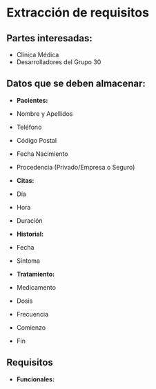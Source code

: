 # Extracción de requisitos

## Partes interesadas:
* Clínica Médica
* Desarrolladores del Grupo 30

## Datos que se deben almacenar:
* **Pacientes:**
*  Nombre y Apellidos
*  Teléfono
*  Código Postal
*  Fecha Nacimiento
*  Procedencia (Privado/Empresa o Seguro)

* **Citas:**
*  Día
*  Hora
*  Duración

* **Historial:**
*  Fecha
*  Síntoma

* **Tratamiento:**
*  Medicamento
*  Dosis
*  Frecuencia
*  Comienzo
*  Fin

## Requisitos

* **Funcionales:**